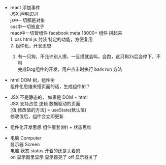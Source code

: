 - react 添加事件    
    JSX 声明式UI      
    js中一切都是对象      
    css中一切皆盒子      
    react中一切皆组件   facebook  meta  18000+ 组件 拼起来           
        1. css html js 封装  特定的功能，方便复用     
        2. 组件化，开发思想       

    1. 有一只狗，不允许别人摸，一旦摸就会叫，会跑，这只狗2s后会停下，不叫      
    完成Dog组件的开发，用户点击时执行 bark  run 方法

- html DOM 树，组件树      
    组件化思维来搭页面的话，生成组件树？     
- JSX 不是静态的，  如果是  DOM + html     
    JSX 支持占位  逻辑  数据驱动的页面        
    [值,修改值的方法] = useState(默认值)     
    修改值后，组件会立即更新      
- 组件化开发思想  组件嵌套(树) + 状态思维

- 电脑 Computer    
    显示器 Screen      
    电脑 状态  status  开着的还是关着的      
    on 显示器里显示  显示器亮了  off  显示器关了